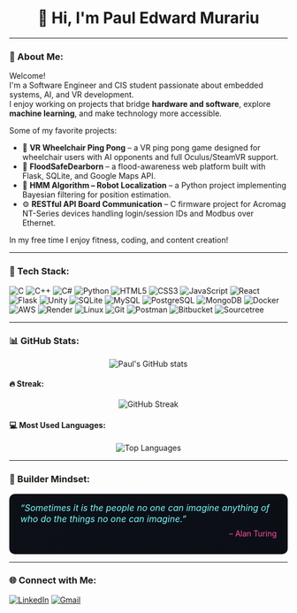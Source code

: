 <h1 align="center">👋 Hi, I'm Paul Edward Murariu</h1>

---

### 🧠 About Me:
Welcome!  
I'm a Software Engineer and CIS student passionate about embedded systems, AI, and VR development.  
I enjoy working on projects that bridge **hardware and software**, explore **machine learning**, and make technology more accessible.

Some of my favorite projects:
- 🏓 **VR Wheelchair Ping Pong** – a VR ping pong game designed for wheelchair users with AI opponents and full Oculus/SteamVR support.
- 🌊 **FloodSafeDearborn** – a flood-awareness web platform built with Flask, SQLite, and Google Maps API.
- 🤖 **HMM Algorithm – Robot Localization** – a Python project implementing Bayesian filtering for position estimation.
- ⚙️ **RESTful API Board Communication** – C firmware project for Acromag NT-Series devices handling login/session IDs and Modbus over Ethernet.

In my free time I enjoy fitness, coding, and content creation!

---

### 🧰 Tech Stack:

![C](https://img.shields.io/badge/C-00599C?style=for-the-badge&logo=c&logoColor=white)
![C++](https://img.shields.io/badge/C++-00599C?style=for-the-badge&logo=cplusplus&logoColor=white)
![C#](https://img.shields.io/badge/C%23-239120?style=for-the-badge&logo=c-sharp&logoColor=white)
![Python](https://img.shields.io/badge/Python-3776AB?style=for-the-badge&logo=python&logoColor=white)
![HTML5](https://img.shields.io/badge/HTML5-E34F26?style=for-the-badge&logo=html5&logoColor=white)
![CSS3](https://img.shields.io/badge/CSS3-1572B6?style=for-the-badge&logo=css3&logoColor=white)
![JavaScript](https://img.shields.io/badge/JavaScript-F7DF1E?style=for-the-badge&logo=javascript&logoColor=black)
![React](https://img.shields.io/badge/React-20232A?style=for-the-badge&logo=react&logoColor=61DAFB)
![Flask](https://img.shields.io/badge/Flask-000000?style=for-the-badge&logo=flask&logoColor=white)
![Unity](https://img.shields.io/badge/Unity-000000?style=for-the-badge&logo=unity&logoColor=white)
![SQLite](https://img.shields.io/badge/SQLite-07405E?style=for-the-badge&logo=sqlite&logoColor=white)
![MySQL](https://img.shields.io/badge/MySQL-005C84?style=for-the-badge&logo=mysql&logoColor=white)
![PostgreSQL](https://img.shields.io/badge/PostgreSQL-316192?style=for-the-badge&logo=postgresql&logoColor=white)
![MongoDB](https://img.shields.io/badge/MongoDB-4EA94B?style=for-the-badge&logo=mongodb&logoColor=white)
![Docker](https://img.shields.io/badge/Docker-2496ED?style=for-the-badge&logo=docker&logoColor=white)
![AWS](https://img.shields.io/badge/AWS-232F3E?style=for-the-badge&logo=amazonaws&logoColor=white)
![Render](https://img.shields.io/badge/Render-2E2EFF?style=for-the-badge&logo=render&logoColor=white)
![Linux](https://img.shields.io/badge/Linux-FCC624?style=for-the-badge&logo=linux&logoColor=black)
![Git](https://img.shields.io/badge/Git-F05032?style=for-the-badge&logo=git&logoColor=white)
![Postman](https://img.shields.io/badge/Postman-FF6C37?style=for-the-badge&logo=postman&logoColor=white)
![Bitbucket](https://img.shields.io/badge/Bitbucket-0052CC?style=for-the-badge&logo=bitbucket&logoColor=white)
![Sourcetree](https://img.shields.io/badge/Sourcetree-0052CC?style=for-the-badge&logo=sourcetree&logoColor=white)

---

### 📊 GitHub Stats:
<p align="center">
  <img
    src="https://github-readme-stats.vercel.app/api?username=PaulEdwardMurariu&show_icons=true&theme=radical&hide_border=false&border_radius=4.6"
    alt="Paul's GitHub stats"
  />
</p>

#### 🔥 Streak:
<p align="center">
  <img
    src="https://streak-stats.demolab.com?user=PaulEdwardMurariu&theme=radical&hide_border=false&border=FFFFFF&border_radius=4.6"
    alt="GitHub Streak"
  />
</p>

#### 💻 Most Used Languages:
<p align="center">
  <img
    src="https://github-readme-stats.vercel.app/api/top-langs/?username=PaulEdwardMurariu&layout=compact&theme=radical&hide_border=false&border_radius=4.6"
    alt="Top Languages"
  />
</p>

---

### 🧠 Builder Mindset:

<div style="background: linear-gradient(145deg, #0d1117 0%, #0b0f15 100%);
            border-radius: 10px;
            padding: 15px 20px;
            color: #E6EDF3;">
  <p style="font-style: italic; color: #7df9ff; font-size: 16px; margin: 0;">
    “Sometimes it is the people no one can imagine anything of who do the things no one can imagine.”
  </p>
  <p style="text-align: right; color: #ff4da6; font-size: 14px; margin-top: 8px;">
    – Alan Turing
  </p>
</div>

---

### 🌐 Connect with Me:
[![LinkedIn](https://img.shields.io/badge/LinkedIn-0A66C2?style=for-the-badge&logo=linkedin&logoColor=white)](https://www.linkedin.com/in/paul-murariu/)
[![Gmail](https://img.shields.io/badge/Gmail-D14836?style=for-the-badge&logo=gmail&logoColor=white)](mailto:paul.edward.murariu@gmail.com)
